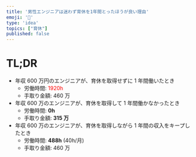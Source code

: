 ```yaml
---
title: '男性エンジニアは迷わず育休を1年間とったほうが良い理由'
emoji: '👼'
type: 'idea'
topics: ["育休"]
published: false
---
```


# TL;DR

- 年収 600 万円のエンジニアが、育休を取得せずに 1 年間働いたとき
  - 労働時間: <span style="color: red">1920h</span>
  - 手取り金額: 460 万
- 年収 600 万のエンジニアが、育休を取得して 1 年間働かなかったとき
  - 労働時間: **0h**
  - 手取り金額: **315 万**
- 年収 600 万のエンジニアが、育休を取得しながら 1 年間の収入をキープしたとき
  - 労働時間: **488h** (40h/月)
  - 手取り金額: 460 万

